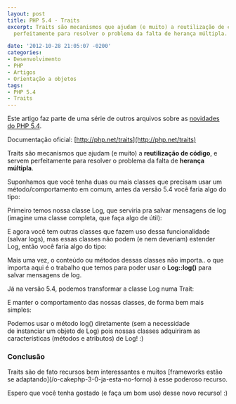 ```yaml
---
layout: post
title: PHP 5.4 - Traits
excerpt: Traits são mecanismos que ajudam (e muito) a reutilização de código, e servem
  perfeitamente para resolver o problema da falta de herança múltipla.

date: '2012-10-28 21:05:07 -0200'
categories:
- Desenvolvimento
- PHP
- Artigos
- Orientação a objetos
tags:
- PHP 5.4
- Traits
---
```

Este artigo faz parte de uma série de outros arquivos sobre as [novidades do PHP 5.4](/php-5-4-novas-funcionalidades).

Documentação oficial: [http://php.net/traits](http://php.net/traits)

Traits são mecanismos que ajudam (e muito) a <strong>reutilização de código</strong>, e servem perfeitamente para resolver o problema da falta de <strong>herança múltipla</strong>.

Suponhamos que você tenha duas ou mais classes que precisam usar um método/comportamento em comum, antes da versão 5.4 você faria algo do tipo:

Primeiro temos nossa classe Log, que serviria pra salvar mensagens de log (imagine uma classe completa, que faça algo de útil):

<div data-gist-id="3970165" data-gist-show-loading="false"></div>

E agora você tem outras classes que fazem uso dessa funcionalidade (salvar logs), mas essas classes não podem (e nem deveriam) estender Log, então você faria algo do tipo:

<div data-gist-id="3970168" data-gist-show-loading="false"></div>

Mais uma vez, o conteúdo ou métodos dessas classes não importa.. o que importa aqui é o trabalho que temos para poder usar o <strong>Log::log()</strong> para salvar mensagens de log.

Já na versão 5.4, podemos transformar a classe Log numa Trait:

<div data-gist-id="3970177" data-gist-show-loading="false"></div>

E manter o comportamento das nossas classes, de forma bem mais simples:

<div data-gist-id="3970188" data-gist-show-loading="false"></div>

<div data-gist-id="3970189" data-gist-show-loading="false"></div>

Podemos usar o método log() diretamente (sem a necessidade de instanciar um objeto de Log) pois nossas classes adquiriram as características (métodos e atributos) de Log! :)

<h3>Conclusão</h3>
Traits são de fato recursos bem interessantes e muitos [frameworks estão se adaptando](/o-cakephp-3-0-ja-esta-no-forno) à esse poderoso recurso.

Espero que você tenha gostado (e faça um bom uso) desse novo recurso! :)

